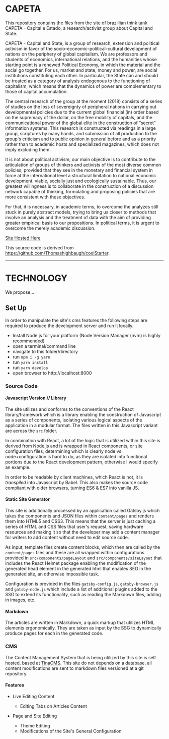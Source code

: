 # CAPETA

This repository contains the files from the site of brazillian think tank CAPETA - Capital e Estado, a research/activist group about Capital and State.

CAPETA - Capital and State, is a group of research, extension and political activism in favor of the socio-economic-political-cultural development of nations on the periphery of global capitalism. We are professors and students of economics, international relations, and the humanities whose starting point is a renewed Political Economy, in which the material and the social go together. For us, market and state, money and power, are social institutions constituting each other. In particular, the State can and should be treated as a category of analysis endogenous to the functioning of capitalism; which means that the dynamics of power are complementary to those of capital accumulation. 

The central research of the group at the moment (2018) consists of a series of studies on the loss of sovereignty of peripheral nations in carrying out developmental policies due to the current global financial (in) order based on the supremacy of the dollar, on the free mobility of capitals, and the communicational power of the global elite in the construction of “secret” information systems. This research is constructed via readings in a large group, scriptures by many hands, and submission of all production to the group's criticism and to public opinion in general before and as a priority rather than to academic hosts and specialized magazines, which does not imply excluding them. 

It is not about political activism, our main objective is to contribute to the articulation of groups of thinkers and activists of the most diverse common policies, provided that they see in the monetary and financial system in force at the international level a structural limitation to national economic development. viable, socially just and ecologically sustainable. Thus, our greatest willingness is to collaborate in the construction of a discussion network capable of thinking, formulating and proposing policies that are more consistent with these objectives. 

For that, it is necessary, in academic terms, to overcome the analyzes still stuck in purely abstract models, trying to bring us closer to methods that involve an analysis and the treatment of data with the aim of providing greater empirical basis to our propositions. In political terms, it is urgent to overcome the merely academic discussion.

[Site Hosted Here](https://capeta.info/)

This source code is derived from https://github.com/Thomashighbaugh/coolStarter.

---

# TECHNOLOGY

We propose...

## Set Up
In order to manipulate the site's cms features the following steps are required to produce the development server and run it locally. 

- Install Node.js for your platform (Node Version Manager (nvm) is highly recommended) 
- open a terminal/command line
- navigate to this folder/directory
- run `npm i -g yarn`
- run `yarn install`
- run `yarn develop`
- open browser to http://localhost:8000

### Source Code 

#### Javascript Version // Library
The site utilizes and conforms to the conventions of the React library/framework which is a library enabling the construction of Javascript as a series of components, isolating various logical aspects of the application in a modular format. The files written in this Javascript variant are across the `src` folder.

In combination with React, a lot of the logic that is utilized within this site is derived from Node.js and is wrapped in React components, or site configuration files, determining which is clearly node vs. node+configuration is hard to do, as they are isolated into functional portions due to the React development pattern, otherwise I would 
specify an example. 

In order to be readable by client machines, which React is not, it is *transpiled* into Javascript by Babel. This also makes the source code compliant with older browsers, turning ES6 & ES7 into vanilla JS. 


#### Static Site Generator
This site is additionally processed by an application called Gatsby.js which takes the components and JSON files within `content/pages` and renders them into HTML5 and CSS3. This means that the server is just caching a series of HTML and CSS files that user's request, saving hardware resources and making it so that the developer may add a content manager for writers to add content without need to edit source code. 

As input, template files create content blocks, which then are called by the `content/pages` files and these are all wrapped within configurations provided in `src/components/pageLayout` and `src/components/siteLayout` that includes the React Helmet package enabling the modification of the generated head element in the generated html that enables SEO in the generated site, an otherwise impossible task. 



Configuration is provided in the files `gatsby-config.js`, `gatsby-browser.js` and `gatsby-node.js` which include a list of additional plugins added to the SSG to extend its functionality, such as reading the Markdown files, adding in images, etc. 

#### Markdown 
The articles are written in Markdown, a quick markup that utilizes HTML
elements ergonomically. They are taken as input by the SSG to dynamically produce pages for each in the generated code. 

### CMS

The Content Management System that is being utilized by this site is self hosted, based at [TinaCMS](http://tina.io). This site do not depends on a database, all content modifications are sent to markdown files versioned at a git repository.

#### Features

- Live Editing Content
    - Editing Tabs on Articles Content 

- Page and Site Editing 
    - Theme Editing 
    - Modifications of the Site's General Configuration
   



